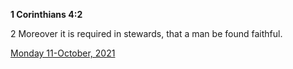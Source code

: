 **1 Corinthians 4:2**

2 Moreover it is required in stewards, that a man be found faithful.

[Monday 11-October, 2021](https://t.me/s/daily_scripture)
